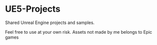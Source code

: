 # UE5-Projects
 Shared Unreal Engine projects and samples.

Feel free to use at your own risk.
Assets not made by me belongs to Epic games
